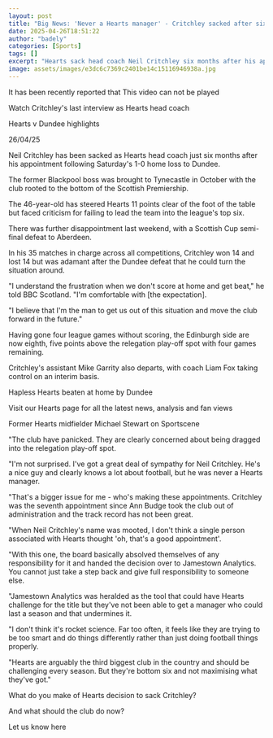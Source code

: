```yaml
---
layout: post
title: "Big News: 'Never a Hearts manager' - Critchley sacked after six months"
date: 2025-04-26T18:51:22
author: "badely"
categories: [Sports]
tags: []
excerpt: "Hearts sack head coach Neil Critchley six months after his appointment as a 1-0 home defeat to Dundee leaves them eighth in the Premiership."
image: assets/images/e3dc6c7369c2401be14c15116946938a.jpg
---
```


It has been recently reported that This video can not be played

Watch Critchley's last interview as Hearts head coach

Hearts v Dundee highlights

26/04/25

Neil Critchley has been sacked as Hearts head coach just six months after his appointment following Saturday's 1-0 home loss to Dundee.

The former Blackpool boss was brought to Tynecastle in October with the club rooted to the bottom of the Scottish Premiership.

The 46-year-old has steered Hearts 11 points clear of the foot of the table but faced criticism for failing to lead the team into the league's top six.

There was further disappointment last weekend, with a Scottish Cup semi-final defeat to Aberdeen.

In his 35 matches in charge across all competitions, Critchley won 14 and lost 14 but was adamant after the Dundee defeat that he could turn the situation around.

"I understand the frustration when we don't score at home and get beat," he told BBC Scotland. "I'm comfortable with [the expectation]. 

"I believe that I'm the man to get us out of this situation and move the club forward in the future."

Having gone four league games without scoring, the Edinburgh side are now eighth, five points above the relegation play-off spot with four games remaining.

Critchley's assistant Mike Garrity also departs, with coach Liam Fox taking control on an interim basis.

Hapless Hearts beaten at home by Dundee

Visit our Hearts page for all the latest news, analysis and fan views

Former Hearts midfielder Michael Stewart on Sportscene

"The club have panicked. They are clearly concerned about being dragged into the relegation play-off spot. 

"I'm not surprised. I've got a great deal of sympathy for Neil Critchley. He's a nice guy and clearly knows a lot about football, but he was never a Hearts manager. 

"That's a bigger issue for me - who's making these appointments. Critchley was the seventh appointment since Ann Budge took the club out of administration and the track record has not been great.

"When Neil Critchley's name was mooted, I don't think a single person associated with Hearts thought 'oh, that's a good appointment'. 

"With this one, the board basically absolved themselves of any responsibility for it and handed the decision over to Jamestown Analytics. You cannot just take a step back and give full responsibility to someone else.

"Jamestown Analytics was heralded as the tool that could have Hearts challenge for the title but they've not been able to get a manager who could last a season and that undermines it.

"I don't think it's rocket science. Far too often, it feels like they are trying to be too smart and do things differently rather than just doing football things properly. 

"Hearts are arguably the third biggest club in the country and should be challenging every season. But they're bottom six and not maximising what they've got."

What do you make of Hearts decision to sack Critchley?

And what should the club do now?

Let us know here

